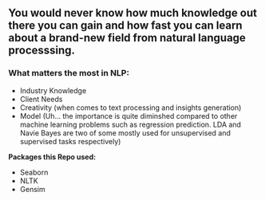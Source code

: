 ## You would never know how much knowledge out there you can gain and how fast you can learn about a brand-new field from natural language processsing.

### What matters the most in NLP:

* Industry Knowledge
* Client Needs
* Creativity (when comes to text processing and insights generation)
* Model (Uh... the importance is quite diminshed compared to other machine learning problems such as regression prediction. LDA and Navie Bayes are two of some mostly used for unsupervised and supervised tasks respectively)


**Packages this Repo used:**
* Seaborn
* NLTK
* Gensim
